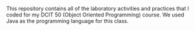 This repository contains all of the laboratory activities and practices that I coded for my DCIT 50 (Object Oriented Programming) course. We used Java as the programming language for this class.
